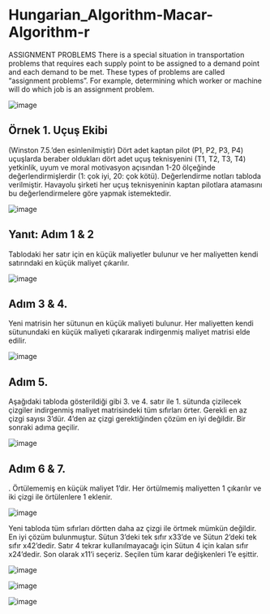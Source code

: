# Hungarian_Algorithm-Macar-Algorithm-r
ASSIGNMENT PROBLEMS   There is a special situation in transportation problems that requires each supply point to be assigned to a demand point and each demand to be met. These types of problems are called “assignment problems”. For example, determining which worker or machine will do which job is an assignment problem.

![image](https://github.com/Kulac12/Hungarian_Algorithm-Macar-Algorithm-r/assets/71596094/f6f37b11-c516-45fc-9240-26105f8a66b3)


## Örnek 1. Uçuş Ekibi 
(Winston 7.5.’den esinlenilmiştir) 
Dört adet kaptan pilot (P1, P2, P3, P4) uçuşlarda beraber oldukları dört adet uçuş 
teknisyenini (T1, T2, T3, T4) yetkinlik, uyum ve moral motivasyon açısından 1-20 
ölçeğinde değerlendirmişlerdir (1: çok iyi, 20: çok kötü). Değerlendirme notları tabloda 
verilmiştir. Havayolu şirketi her uçuş teknisyeninin kaptan pilotlara atamasını bu 
değerlendirmelere göre yapmak istemektedir. 

![image](https://github.com/Kulac12/Hungarian_Algorithm-Macar-Algorithm-r/assets/71596094/f3c0402a-6397-48c9-805e-32c78b685744)

## Yanıt: Adım 1 & 2 
Tablodaki her satır için en küçük maliyetler bulunur ve her 
maliyetten kendi satırındaki en küçük maliyet çıkarılır.

![image](https://github.com/Kulac12/Hungarian_Algorithm-Macar-Algorithm-r/assets/71596094/3eb3883d-011a-4c70-ae58-1d62a99842ea)

## Adım 3 & 4.
Yeni matrisin her sütunun en küçük maliyeti bulunur. Her maliyetten kendi 
sütunundaki en küçük maliyeti çıkararak indirgenmiş maliyet matrisi elde edilir. 

![image](https://github.com/Kulac12/Hungarian_Algorithm-Macar-Algorithm-r/assets/71596094/ecf48979-abe0-4ddb-b2cb-c8cd01c91457)

## Adım 5.
Aşağıdaki tabloda gösterildiği gibi 3. ve 4. satır ile 1. sütunda çizilecek çizgiler 
indirgenmiş maliyet matrisindeki tüm sıfırları örter. Gerekli en az çizgi sayısı 3’dür. 
4’den az çizgi gerektiğinden çözüm en iyi değildir. Bir sonraki adıma geçilir. 

![image](https://github.com/Kulac12/Hungarian_Algorithm-Macar-Algorithm-r/assets/71596094/db576d49-67f9-4708-b6d3-5729c686cec8)

## Adım 6 & 7.
. Örtülememiş en küçük maliyet 1’dir. Her örtülmemiş maliyetten 1 çıkarılır 
ve iki çizgi ile örtülenlere 1 eklenir. 

![image](https://github.com/Kulac12/Hungarian_Algorithm-Macar-Algorithm-r/assets/71596094/e03a556f-f1da-4253-9136-e785602bd2a3)

Yeni tabloda tüm sıfırları dörtten daha az çizgi ile örtmek mümkün değildir. En iyi 
çözüm bulunmuştur. 
Sütun 3’deki tek sıfır x33’de ve Sütun 2’deki tek sıfır x42’dedir. Satır 4 tekrar 
kullanılmayacağı için Sütun 4 için kalan sıfır x24’dedir. Son olarak x11’i seçeriz. Seçilen 
tüm karar değişkenleri 1’e eşittir.

![image](https://github.com/Kulac12/Hungarian_Algorithm-Macar-Algorithm-r/assets/71596094/b1a51f9d-4e91-4928-a805-d23a8e46c243)

![image](https://github.com/Kulac12/Hungarian_Algorithm-Macar-Algorithm-r/assets/71596094/b27d4e72-7628-4a0d-a675-d2afc97384d6)

![image](https://github.com/Kulac12/Hungarian_Algorithm-Macar-Algorithm-r/assets/71596094/0f1bcd8b-afe1-41cf-9639-4f52bbb261a0)


